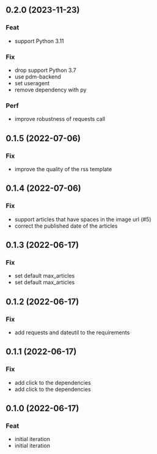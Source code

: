 ## 0.2.0 (2023-11-23)

### Feat

- support Python 3.11

### Fix

- drop support Python 3.7
- use pdm-backend
- set useragent
- remove dependency with py

### Perf

- improve robustness of requests call

## 0.1.5 (2022-07-06)

### Fix

- improve the quality of the rss template

## 0.1.4 (2022-07-06)

### Fix

- support articles that have spaces in the image url (#5)
- correct the published date of the articles

## 0.1.3 (2022-06-17)

### Fix

- set default max_articles
- set default max_articles

## 0.1.2 (2022-06-17)

### Fix

- add requests and dateutil to the requirements

## 0.1.1 (2022-06-17)

### Fix

- add click to the dependencies
- add click to the dependencies

## 0.1.0 (2022-06-17)

### Feat

- initial iteration
- initial iteration
